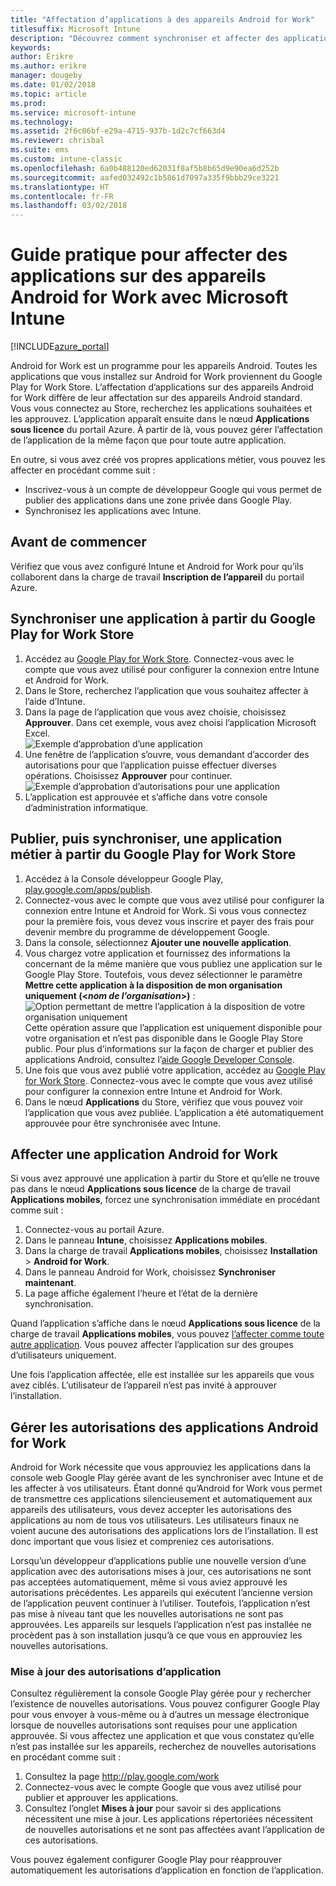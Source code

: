 ```yaml
---
title: "Affectation d’applications à des appareils Android for Work"
titlesuffix: Microsoft Intune
description: "Découvrez comment synchroniser et affecter des applications à des appareils Android for Work à partir du Google Play for Work Store."
keywords: 
author: Erikre
ms.author: erikre
manager: dougeby
ms.date: 01/02/2018
ms.topic: article
ms.prod: 
ms.service: microsoft-intune
ms.technology: 
ms.assetid: 2f6c06bf-e29a-4715-937b-1d2c7cf663d4
ms.reviewer: chrisbal
ms.suite: ems
ms.custom: intune-classic
ms.openlocfilehash: 6a0b488120ed62031f8af5b8b65d9e90ea6d252b
ms.sourcegitcommit: aafed032492c1b5861d7097a335f9bbb29ce3221
ms.translationtype: HT
ms.contentlocale: fr-FR
ms.lasthandoff: 03/02/2018
---
```

# <a name="how-to-assign-apps-to-android-for-work-devices-with-intune"></a>Guide pratique pour affecter des applications sur des appareils Android for Work avec Microsoft Intune

[!INCLUDE[azure_portal](./includes/azure_portal.md)]

Android for Work est un programme pour les appareils Android. Toutes les applications que vous installez sur Android for Work proviennent du Google Play for Work Store. L’affectation d’applications sur des appareils Android for Work diffère de leur affectation sur des appareils Android standard. Vous vous connectez au Store, recherchez les applications souhaitées et les approuvez. L’application apparaît ensuite dans le nœud **Applications sous licence** du portail Azure. À partir de là, vous pouvez gérer l’affectation de l’application de la même façon que pour toute autre application.

En outre, si vous avez créé vos propres applications métier, vous pouvez les affecter en procédant comme suit :
- Inscrivez-vous à un compte de développeur Google qui vous permet de publier des applications dans une zone privée dans Google Play.
- Synchronisez les applications avec Intune.

## <a name="before-you-start"></a>Avant de commencer

Vérifiez que vous avez configuré Intune et Android for Work pour qu’ils collaborent dans la charge de travail **Inscription de l’appareil** du portail Azure.

## <a name="synchronize-an-app-from-the-google-play-for-work-store"></a>Synchroniser une application à partir du Google Play for Work Store

1. Accédez au [Google Play for Work Store](https://play.google.com/work). Connectez-vous avec le compte que vous avez utilisé pour configurer la connexion entre Intune et Android for Work.
2. Dans le Store, recherchez l’application que vous souhaitez affecter à l’aide d’Intune.
3. Dans la page de l’application que vous avez choisie, choisissez **Approuver**. Dans cet exemple, vous avez choisi l’application Microsoft Excel.<br>
  ![Exemple d’approbation d’une application](media/approve.png)
4. Une fenêtre de l’application s’ouvre, vous demandant d’accorder des autorisations pour que l’application puisse effectuer diverses opérations. Choisissez **Approuver** pour continuer.<br>
  ![Exemple d’approbation d’autorisations pour une application](media/approve-app-permissions.png)
5. L’application est approuvée et s’affiche dans votre console d’administration informatique.

## <a name="publish-then-synchronize-a-line-of-business-app-from-the-google-play-for-work-store"></a>Publier, puis synchroniser, une application métier à partir du Google Play for Work Store

1. Accédez à la Console développeur Google Play, [play.google.com/apps/publish](https://play.google.com/apps/publish).
2. Connectez-vous avec le compte que vous avez utilisé pour configurer la connexion entre Intune et Android for Work. Si vous vous connectez pour la première fois, vous devez vous inscrire et payer des frais pour devenir membre du programme de développement Google.
3. Dans la console, sélectionnez **Ajouter une nouvelle application**.
4. Vous chargez votre application et fournissez des informations la concernant de la même manière que vous publiez une application sur le Google Play Store. Toutefois, vous devez sélectionner le paramètre **Mettre cette application à la disposition de mon organisation uniquement (<*nom de l’organisation*>)** :<br>
  ![Option permettant de mettre l’application à la disposition de votre organisation uniquement](media/restrict.png)<br>
Cette opération assure que l’application est uniquement disponible pour votre organisation et n’est pas disponible dans le Google Play Store public.
Pour plus d’informations sur la façon de charger et publier des applications Android, consultez l’[aide Google Developer Console](https://support.google.com/googleplay/android-developer/answer/113469).
5. Une fois que vous avez publié votre application, accédez au [Google Play for Work Store](https://play.google.com/work). Connectez-vous avec le compte que vous avez utilisé pour configurer la connexion entre Intune et Android for Work.
6. Dans le nœud **Applications** du Store, vérifiez que vous pouvez voir l’application que vous avez publiée. L’application a été automatiquement approuvée pour être synchronisée avec Intune.

## <a name="assign-an-android-for-work-app"></a>Affecter une application Android for Work

Si vous avez approuvé une application à partir du Store et qu’elle ne trouve pas dans le nœud **Applications sous licence** de la charge de travail **Applications mobiles**, forcez une synchronisation immédiate en procédant comme suit :

1. Connectez-vous au portail Azure.
2. Dans le panneau **Intune**, choisissez **Applications mobiles**.
3. Dans la charge de travail **Applications mobiles**, choisissez **Installation** > **Android for Work**.
4. Dans le panneau Android for Work, choisissez **Synchroniser maintenant**.
5. La page affiche également l’heure et l’état de la dernière synchronisation.

Quand l’application s’affiche dans le nœud **Applications sous licence** de la charge de travail **Applications mobiles**, vous pouvez [l’affecter comme toute autre application](/intune-azure/manage-apps/deploy-apps). Vous pouvez affecter l’application sur des groupes d’utilisateurs uniquement.

Une fois l’application affectée, elle est installée sur les appareils que vous avez ciblés. L’utilisateur de l’appareil n’est pas invité à approuver l’installation.

## <a name="manage-android-for-work-app-permissions"></a>Gérer les autorisations des applications Android for Work
Android for Work nécessite que vous approuviez les applications dans la console web Google Play gérée avant de les synchroniser avec Intune et de les affecter à vos utilisateurs.  Étant donné qu’Android for Work vous permet de transmettre ces applications silencieusement et automatiquement aux appareils des utilisateurs, vous devez accepter les autorisations des applications au nom de tous vos utilisateurs.  Les utilisateurs finaux ne voient aucune des autorisations des applications lors de l’installation. Il est donc important que vous lisiez et compreniez ces autorisations.

Lorsqu’un développeur d’applications publie une nouvelle version d’une application avec des autorisations mises à jour, ces autorisations ne sont pas acceptées automatiquement, même si vous aviez approuvé les autorisations précédentes. Les appareils qui exécutent l’ancienne version de l’application peuvent continuer à l’utiliser. Toutefois, l’application n’est pas mise à niveau tant que les nouvelles autorisations ne sont pas approuvées. Les appareils sur lesquels l’application n’est pas installée ne procèdent pas à son installation jusqu’à ce que vous en approuviez les nouvelles autorisations.

### <a name="how-to-update-app-permissions"></a>Mise à jour des autorisations d’application

Consultez régulièrement la console Google Play gérée pour y rechercher l’existence de nouvelles autorisations. Vous pouvez configurer Google Play pour vous envoyer à vous-même ou à d’autres un message électronique lorsque de nouvelles autorisations sont requises pour une application approuvée. Si vous affectez une application et que vous constatez qu’elle n’est pas installée sur les appareils, recherchez de nouvelles autorisations en procédant comme suit :

1. Consultez la page http://play.google.com/work
2. Connectez-vous avec le compte Google que vous avez utilisé pour publier et approuver les applications.
3. Consultez l’onglet **Mises à jour** pour savoir si des applications nécessitent une mise à jour.  Les applications répertoriées nécessitent de nouvelles autorisations et ne sont pas affectées avant l’application de ces autorisations.  

Vous pouvez également configurer Google Play pour réapprouver automatiquement les autorisations d’application en fonction de l’application. 



